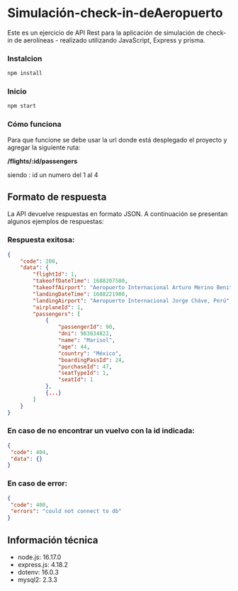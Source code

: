 # Simulación-check-in-deAeropuerto
Este es un ejercicio de API Rest para la aplicación de simulación de check-in de aerolíneas - realizado utilizando JavaScript, Express y prisma.

### Instalcion

```bash
npm install
```

### Inicio 

```bash
npm start
```

### Cómo funciona

Para que funcione se debe usar la url donde está desplegado el proyecto y agregar la siguiente ruta:

**/flights/:id/passengers**

siendo : id un numero del 1 al 4

## Formato de respuesta

La API devuelve respuestas en formato JSON. A continuación se presentan algunos ejemplos de respuestas:

### Respuesta exitosa:

```json
{
    "code": 200,
    "data": {
        "flightId": 1,
        "takeoffDateTime": 1688207580,
        "takeoffAirport": "Aeropuerto Internacional Arturo Merino Benitez, Chile",
        "landingDateTime": 1688221980,
        "landingAirport": "Aeropuerto Internacional Jorge Cháve, Perú",
        "airplaneId": 1,
        "passengers": [
            {
                "passengerId": 90,
                "dni": 983834822,
                "name": "Marisol",
                "age": 44,
                "country": "México",
                "boardingPassId": 24,
                "purchaseId": 47,
                "seatTypeId": 1,
                "seatId": 1
            },
            {...}
        ]
    }
}
```

### En caso de no encontrar un vuelvo con la id indicada:

```json
{
 "code": 404,
 "data": {}
}
```

### En caso de error:

```json
{
 "code": 400,
 "errors": "could not connect to db"
}
```

## Información técnica

- node.js: 16.17.0
- express.js: 4.18.2
- dotenv: 16.0.3
- mysql2: 2.3.3
